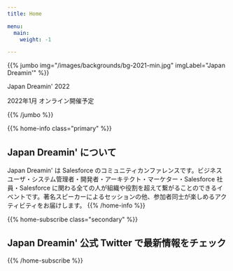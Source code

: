 ```yaml
---
title: Home

menu:
  main:
    weight: -1

---
```


{{% jumbo img="/images/backgrounds/bg-2021-min.jpg" imgLabel="Japan Dreamin'" %}}

Japan Dreamin' 2022

2022年1月 オンライン開催予定

{{% /jumbo %}}

<!-- ... -->

{{% home-info  class="primary" %}}
## Japan Dreamin' について

Japan Dreamin' は Salesforce のコミュニティカンファレンスです。ビジネスユーザ・システム管理者・開発者・アーキテクト・マーケター・Salesforce 社員・Salesforce に関わる全ての人が組織や役割を超えて繋がることのできるイベントです。著名スピーカーによるセッションの他、参加者同士が楽しめるアクティビティをお届けします。
{{% /home-info %}}

<!-- ... -->

{{% home-subscribe  class="secondary" %}}

## Japan Dreamin' 公式 Twitter で最新情報をチェック

{{% /home-subscribe %}}